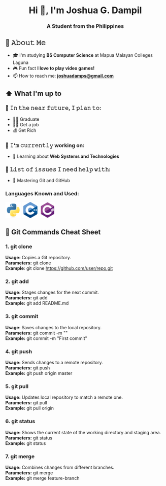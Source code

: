 <h1 align="center">Hi 👋, I'm Joshua G. Dampil</h1>
<h3 align="center">A Student from the Philippines</h3>

## :book: 𝙰𝚋𝚘𝚞𝚝 𝙼𝚎
- 🎓 I'm studying **BS Computer Science** at Mapua Malayan Colleges Laguna
- 🎮 Fun fact **I love to play video games!**
- 📫 How to reach me: **joshuadamps@gmail.com**

## ⬆ What I'm up to
### 🎯 𝙸𝚗 𝚝𝚑𝚎 𝚗𝚎𝚊𝚛 𝚏𝚞𝚝𝚞𝚛𝚎, 𝙸 𝚙𝚕𝚊𝚗 𝚝𝚘: 
- 🧑‍🎓 Graduate 
- 🧑‍💼 Get a job
- 💰 Get Rich

### 🔨 𝙸'𝚖 𝚌𝚞𝚛𝚛𝚎𝚗𝚝𝚕𝚢 working on:
- 🌱 Learning about **Web Systems and Technologies**

### 🤔 𝙻𝚒𝚜𝚝 𝚘𝚏 𝚒𝚜𝚜𝚞𝚎𝚜 𝙸 𝚗𝚎𝚎𝚍 𝚑𝚎𝚕𝚙 𝚠𝚒𝚝𝚑:
- 🧠 Mastering Git and GitHub
  





<h3 align="left">Languages Known and Used:</h3>
<p align="left"> <img src="https://raw.githubusercontent.com/devicons/devicon/master/icons/python/python-original.svg" alt="python" width="50" height="50"/> <img src="https://raw.githubusercontent.com/devicons/devicon/master/icons/cplusplus/cplusplus-original.svg" alt="cplusplus" width="50" height="50"/>  <img src="https://raw.githubusercontent.com/devicons/devicon/master/icons/csharp/csharp-original.svg" alt="csharp" width="50" height="50"/>

## 👀 Git Commands Cheat Sheet

### 1. git clone
**Usage:** Copies a Git repository.  
**Parameters:** git clone <repository-url>  
**Example**: git clone https://github.com/user/repo.git

### 2. git add
**Usage:** Stages changes for the next commit.  
**Parameters:** git add <file>  
**Example:** git add README.md

### 3. git commit
**Usage**: Saves changes to the local repository.  
**Parameters:** git commit -m "<message>"  
**Example:** git commit -m "First commit"

### 4. git push
**Usage:** Sends changes to a remote repository.  
**Parameters:** git push <remote> <branch>  
**Example:** git push origin master

### 5. git pull
**Usage:** Updates local repository to match a remote one.  
**Parameters:** git pull <remote>  
**Example:** git pull origin

### 6. git status
**Usage:** Shows the current state of the working directory and staging area.  
**Parameters:** git status  
**Example:** git status	

### 7. git merge
**Usage:** Combines changes from different branches.  
**Parameters:** git merge <branch>  
**Example:** git merge feature-branch  
